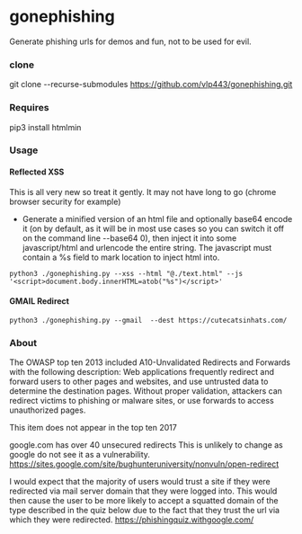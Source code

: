 # gonephishing


Generate phishing urls for demos and fun, not to be used for evil.

### clone

git clone --recurse-submodules https://github.com/vlp443/gonephishing.git

### Requires

pip3 install htmlmin


### Usage

#### Reflected XSS
This is all very new so treat it gently. It may not have long to go (chrome browser security for example)

 * Generate a minified version of an html file and optionally base64 encode it (on by default, as it will be in most use cases so you can switch it off on the command line --base64 0), then inject it into some javascript/html and urlencode the entire string.  The javascript must contain a %s field to mark location to inject html into.  

~~~
python3 ./gonephishing.py --xss --html "@./text.html" --js '<script>document.body.innerHTML=atob("%s")</script>'
~~~

#### GMAIL Redirect

~~~
python3 ./gonephishing.py --gmail  --dest https://cutecatsinhats.com/ 
~~~


### About
The OWASP top ten 2013 included A10-Unvalidated Redirects and Forwards with the following description:
Web applications frequently redirect and forward users to other pages and websites, and use untrusted data to determine the destination pages. Without proper validation, attackers can redirect victims to phishing or malware sites, or use forwards to access unauthorized pages. 

This item does not appear in the top ten 2017

google.com has over 40 unsecured redirects  This is unlikely to change as google do not see it as a vulnerability. https://sites.google.com/site/bughunteruniversity/nonvuln/open-redirect


I would expect that the majority of users would trust a site if they were redirected via mail server domain that they were logged into.  This would then cause the user to be more likely to accept a squatted domain of the type described in the quiz below due to the fact that they trust the url via which they were redirected.
 https://phishingquiz.withgoogle.com/




